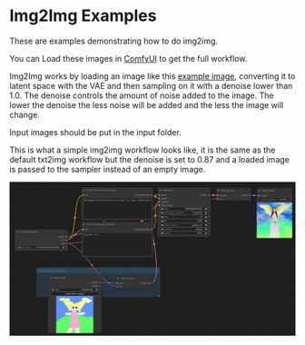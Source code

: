 # Img2Img Examples

These are examples demonstrating how to do img2img.

You can Load these images in [ComfyUI](https://github.com/comfyanonymous/ComfyUI) to get the full workflow.

Img2Img works by loading an image like this [example image](https://github.com/comfyanonymous/ComfyUI/blob/master/input/example.png), converting it to latent space with the VAE and then sampling on it with a denoise lower than 1.0. The denoise controls the amount of noise added to the image. The lower the denoise the less noise will be added and the less the image will change.

Input images should be put in the input folder.

This is what a simple img2img workflow looks like, it is the same as the default txt2img workflow but the denoise is set to 0.87 and a loaded image is passed to the sampler instead of an empty image.

![Example](img2img_workflow.png)
